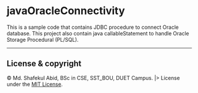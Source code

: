 # javaOracleConnectivity
This is a sample code that contains JDBC procedure to connect Oracle database. This project also contain java callableStatement to handle Oracle Storage Procedural (PL/SQL).
________________________________________________________________
## License & copyright
© Md. Shafekul Abid, BSc in CSE, SST_BOU, DUET Campus. |> License under the [MIT License](LICENSE).
